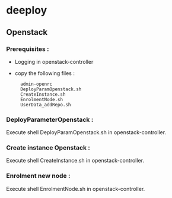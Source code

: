# deeploy

## Openstack

### Prerequisites :  
* Logging in openstack-controller
* copy the following files :

        admin-openrc
        DeployParamOpenstack.sh
        CreateInstance.sh
        EnrolmentNode.sh
        UserData_addRepo.sh


### DeployParameterOpenstack :

Execute shell DeployParamOpenstack.sh in openstack-controller.

### Create instance Openstack :

Execute shell CreateInstance.sh in openstack-controller.

### Enrolment new node :

Execute shell EnrolmentNode.sh in openstack-controller.

